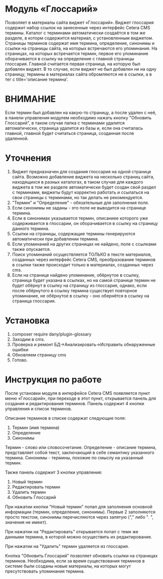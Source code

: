 # Модуль «Глоссарий»
Позволяет в материалы сайта виджет «Глоссарий». Виджет глоссария содержит набор ссылок на занесенные через интерфейс Cetera CMS термины. Каталог с терминами автоматически создаётся в том же разделе, в которм содержится материал, с установленным виджетом. Страницы терминов содержат имя термина, определение, синонимы и ссылки на страницы сайта, на которых встречаются его упоминания. На страницах, на которых встречается термин, первое его упоминание оборачивается в ссылку на определение с главной страницы глоссария. Главной считается первая страница, на которую был добавлен виджет. В то случае, если виджет не был добавлен ни на одну страницу, термины в материалах сайта обромляются не в ссылки, а в тег <abbr> с title='описание термина'. 

# ВНИМАНИЕ
Если термин был добавлен на какую-то страницу, а после удален с неё, в панели управления модулем необходимо нажать кнопку "Обновить Глоссарий", в таком случае папка с терминами удалится автоматически, страница удалится из базы и, если она считалась главной, главной будет считаться страница, созданная после удаленной.

# Уточнения
1. Виджет предназначен для создания глоссария на одной странице сайта. Возможно добавление виджета на несколько страниц сайта, находящихся в разных каталогах, в таком случае для каждого виджета в том же разделе автоматически будет создан свой раздел с терминами, виджеты будут корректно работать и ссылаться на свои страницы с терминами, но так делать не рекомендуется.
2. "Термин" и "Определение" - обязательные для заполнения поля.
3. Если синонимы не заданы - это поле не выводится на странице термина.
4. Если в синонимах указывается термин, описаниее которого уже содерживается в глоссарии, он оборачивается в ссылку на страницу данного термина.
5. Ссылки на страницы, содержащие термины генерируются автоматически при добавлении термина.
6. Если упоминаний на других страницах не найдено, поле с ссылками также опускается.
7. Поиск упоминаний осуществляется ТОЛЬКО в тексте материалов, созданных через интерфейс Cetera CMS, преобразование терминов в ссылки также происходит только в материалах, созданных через cms.
8. Если на странице найдено упоминание, обёрнутое в ссылку, страница будет указана в ссылках, но на самой странице термин не будет обёрнут в ссылку на страницу из глоссария, однако, если после обёрнутого в ссылку термина существует повторное упоминание, не обёрнутое в ссылку - оно обернётся в ссылку на страница глоссария.

# Установка
1. composer require dany/plugin-glossary
2. Заходим в cms. 
3. Проверка и ремонт БД->Анализировать->Исправить обнаруженные ошибки
4. Обновляем страницу cms
5. Готово.


# Инструкция по работе
После установки модуля в интерфейсе Cetera CMS появляется пункт меню «Глоссарий», при переходе в этот пункт, открывается панель для создания и редактирования терминов. Панель содержит 4 кнопки управления и список терминов.

Описание терминов в списке содержат следующие поля:
1. Термин (имя термина)
2. Определение
3. Синонимы

Термин - слово или словосочетание. 
Определение - описание термина, представляет собой текст, заключающий в себе семантику указанного термина. 
Синонимы - термины, похожие по смыслу на указанный термин.

Также панель содержит 3 кнопки управления:
1. Новый термин
2. Редактировать термин
3. Удалить термин
4. Обновить Глоссарий

При нажатии кнопки "Новый термин" попап для заполнения основной информации (термин, определение, синонимы). Первые 2 заполняются просто текстом, синонимы перечисляются через запятую ("," либо ". ", значения не имеет).

При нажатии на "Редактировать" открывается попап с теми же данными термина, в которой можно осуществить их редактирование.

При нажатии на "Удалить" термин удаляется из глоссария.

Кнопка "Обновить Глоссарий" позволяет обновить ссылки на страницах терминов. Необходима, если за время существования терминов в системе были созданы новые материалы, на которых могут пресутствовать упоминания термина.


